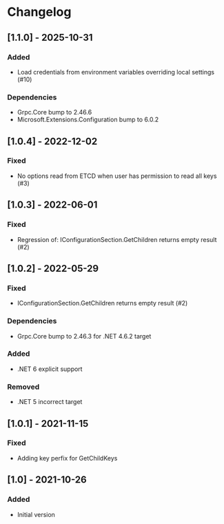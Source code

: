 # Changelog

## [1.1.0] - 2025-10-31

### Added

- Load credentials from environment variables overriding local settings (#10)

### Dependencies

- Grpc.Core bump to 2.46.6
- Microsoft.Extensions.Configuration bump to 6.0.2

## [1.0.4] - 2022-12-02

### Fixed

- No options read from ETCD when user has permission to read all keys (#3)

## [1.0.3] - 2022-06-01

### Fixed

- Regression of: IConfigurationSection.GetChildren returns empty result (#2)

## [1.0.2] - 2022-05-29

### Fixed

- IConfigurationSection.GetChildren returns empty result (#2)

### Dependencies

- Grpc.Core bump to 2.46.3 for .NET 4.6.2 target

### Added

- .NET 6 explicit support

### Removed

- .NET 5 incorrect target

## [1.0.1] - 2021-11-15

### Fixed

- Adding key perfix for GetChildKeys

## [1.0] - 2021-10-26

### Added

- Initial version
